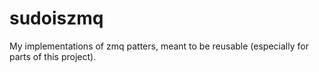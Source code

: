 # sudoiszmq

My implementations of zmq patters, meant to be reusable (especially for
parts of this project).

